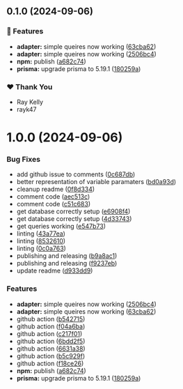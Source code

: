 ## 0.1.0 (2024-09-06)


### 🚀 Features

- **adapter:** simple queires now working ([63cba62](https://github.com/rayk47/prisma-adapter-aurora/commit/63cba62))
- **adapter:** simple queires now working ([2506bc4](https://github.com/rayk47/prisma-adapter-aurora/commit/2506bc4))
- **npm:** publish ([a682c74](https://github.com/rayk47/prisma-adapter-aurora/commit/a682c74))
- **prisma:** upgrade prisma to 5.19.1 ([180259a](https://github.com/rayk47/prisma-adapter-aurora/commit/180259a))

### ❤️  Thank You

- Ray Kelly
- rayk47

# 1.0.0 (2024-09-06)


### Bug Fixes

* add github issue to comments ([0c687db](https://github.com/rayk47/prisma-adapter-aurora/commit/0c687dbd3780f3070438f00e4d2970606e5f6031))
* better representation of variable paramaters ([bd0a93d](https://github.com/rayk47/prisma-adapter-aurora/commit/bd0a93d0eb24425d2dabf8450b6a719beb6b1243))
* cleanup readme ([0f8d334](https://github.com/rayk47/prisma-adapter-aurora/commit/0f8d334924dc3e6f28c5388d364fec489a600c05))
* comment code ([aec513c](https://github.com/rayk47/prisma-adapter-aurora/commit/aec513cfa98613239d22309b75a80e214e649fde))
* comment code ([c51c683](https://github.com/rayk47/prisma-adapter-aurora/commit/c51c6835ec3fc12bf619ca026ca3c492c9d07f8b))
* get database correctly setup ([e6908f4](https://github.com/rayk47/prisma-adapter-aurora/commit/e6908f4a903a65475d0159596903a828e43cb900))
* get database correctly setup ([4d33743](https://github.com/rayk47/prisma-adapter-aurora/commit/4d33743fd94dd0bc334ee89d1fb3e59530061b04))
* get queries working ([e547b73](https://github.com/rayk47/prisma-adapter-aurora/commit/e547b7345ab458c7db16e1f2f9d74cd630bb5a8a))
* linting ([43a77ea](https://github.com/rayk47/prisma-adapter-aurora/commit/43a77eabb800e68118c653b834c115c0ad816aea))
* linting ([8532610](https://github.com/rayk47/prisma-adapter-aurora/commit/853261079c5b52b5480b1ceded68b5b6d5e5929d))
* linting ([0c0a763](https://github.com/rayk47/prisma-adapter-aurora/commit/0c0a7634dfc4de8fa387d7e5b506c986e5c3be78))
* publishing and releasing ([b9a8ac1](https://github.com/rayk47/prisma-adapter-aurora/commit/b9a8ac1230161a94acf7d51558a4ac4a90fbb8e0))
* publishing and releasing ([f9237eb](https://github.com/rayk47/prisma-adapter-aurora/commit/f9237eb72e18c6ae03d01bb3e6410ceb4a9f3e18))
* update readme ([d933dd9](https://github.com/rayk47/prisma-adapter-aurora/commit/d933dd90f2467bb14e2f72cc611f4983f9881156))


### Features

* **adapter:** simple queires now working ([2506bc4](https://github.com/rayk47/prisma-adapter-aurora/commit/2506bc4a4a8499339e8ef390eaf4da7c847d3cf9))
* **adapter:** simple queires now working ([63cba62](https://github.com/rayk47/prisma-adapter-aurora/commit/63cba627f51702e34fcbe0a50d62958b423ad715))
* github action ([b542715](https://github.com/rayk47/prisma-adapter-aurora/commit/b5427152c102bd3169239ac4fc9d93ee0d9d1f0b))
* github action ([f04a6ba](https://github.com/rayk47/prisma-adapter-aurora/commit/f04a6bab6c4d4d2692c95d02803f277fda32e0cf))
* github action ([c217f01](https://github.com/rayk47/prisma-adapter-aurora/commit/c217f01e3859ede46f9e999d10f88466ef2ebd5d))
* github action ([6bdd2f5](https://github.com/rayk47/prisma-adapter-aurora/commit/6bdd2f5a5c333c21b0d673bfe7df88bcb18c792d))
* github action ([6631a38](https://github.com/rayk47/prisma-adapter-aurora/commit/6631a383a522fd20954b7760a43e4e0671247fc4))
* github action ([b5c929f](https://github.com/rayk47/prisma-adapter-aurora/commit/b5c929f82dcce9e6fc60ba7940a8c87c57e18aed))
* github action ([f18ce26](https://github.com/rayk47/prisma-adapter-aurora/commit/f18ce264b9bb0652c7c26d1906742c3c052c246c))
* **npm:** publish ([a682c74](https://github.com/rayk47/prisma-adapter-aurora/commit/a682c747927a6a2b00bacc640f9b95a87d6e86d8))
* **prisma:** upgrade prisma to 5.19.1 ([180259a](https://github.com/rayk47/prisma-adapter-aurora/commit/180259a8654cbdce70664550e5014971a829fbab))
